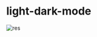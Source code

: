 # light-dark-mode
![res](https://user-images.githubusercontent.com/74094635/115397998-59c0df00-a1ef-11eb-8e67-f9ce9b2fbc33.jpg)
